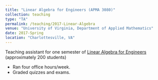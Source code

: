 ```yaml
---
title: "Linear Algebra for Engineers (APMA 3080)"
collection: teaching
type: "TA"
permalink: /teaching/2017-Linear-Algebra
venue: "University of Virginia, Department of Applied Mathematics"
date: 2017-Spring
location: "Charlottesville, VA"
---
```


Teaching assistant for one semester of [Linear Algebra for Engineers](https://rabi.phys.virginia.edu/mySIS/CC2/APMA.html) (approximately 200 students) 

- Ran four office hours/week.
- Graded quizzes and exams.
